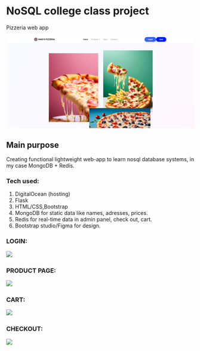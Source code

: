 # NoSQL college class project

Pizzeria web app

![](https://github.com/kutscheraa/PIZZERIA-WEB-APP/blob/main/preview.png)

## Main purpose

Creating functional lightweight web-app to learn nosql database systems, in my case MongoDB + Redis.

### Tech used:

1. DigitalOcean (hosting)
2. Flask
3. HTML/CSS,Bootstrap
4. MongoDB for static data like names, adresses, prices.
5. Redis for real-time data in admin panel, check out, cart.
6. Bootstrap studio/Figma for design.

### LOGIN:

![](https://github.com/kutscheraa/FLASK-WEB-APP/blob/main/preview4.png)

### PRODUCT PAGE:

![](https://github.com/kutscheraa/FLASK-WEB-APP/blob/main/preview2.png)

### CART:

![](https://github.com/kutscheraa/FLASK-WEB-APP/blob/main/preview3.png)

### CHECKOUT:

![](https://github.com/kutscheraa/FLASK-WEB-APP/blob/main/preview5.png)
